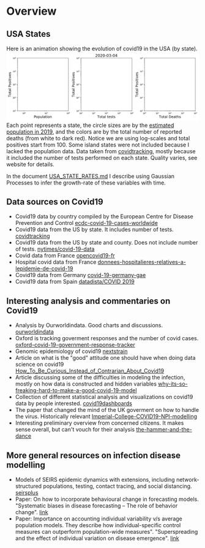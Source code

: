# Overview

## USA States

Here is an animation showing the evolution of covid19 in the USA (by state).
![Animation of US data by state from covidtracking. Last update: 2020-04-07](figures/covidtracking_states_eda1_zoom.gif)
Each point represents a state, the circle sizes are by the [estimated
population in
2019](https://www2.census.gov/programs-surveys/popest/datasets/2010-2019/state/detail/),
and the colors are by the total number of reported deaths (from white to
dark red). Notice we are using log-scales and total positives start
from 100. Some island states were not included because I lacked the
population data. Data taken from
[covidtracking](https://covidtracking.com/), mostly because it included
the number of tests performed on each state. Quality varies, see website
for details.

In the document [USA_STATE_RATES.md](USA_STATE_RATES.md) I describe
using Gaussian Processes to infer the growth-rate of these variables
with time.

## Data sources on Covid19
* Covid19 data by country compiled by the European Centre for Disease Prevention and Control [ecdc-covid-19-cases-worldwide](https://www.ecdc.europa.eu/en/geographical-distribution-2019-ncov-cases)
* Covid19 data from the US by state. It includes number of tests. [covidtracking](https://covidtracking.com/)
* Covid19 data from the US by state and county. Does not include number of tests. [nytimes/covid-19-data](https://github.com/nytimes/covid-19-data)
* Covid data from France [opencovid19-fr](https://github.com/opencovid19-fr/data)
* Hospital covid data from France [donnees-hospitalieres-relatives-a-lepidemie-de-covid-19](https://www.data.gouv.fr/fr/datasets/donnees-hospitalieres-relatives-a-lepidemie-de-covid-19/)
* Covid19 data from Germany [covid-19-germany-gae](https://github.com/jgehrcke/covid-19-germany-gae)
* Covid19 data from Spain [datadista/COVID 2019](https://github.com/datadista/datasets/tree/master/COVID%2019)

## Interesting analysis and commentaries on Covid19
* Analysis by Ourworldindata. Good charts and discussions. [ourworldindata](https://ourworldindata.org/coronavirus)
* Oxford is tracking goverment responses and the number of covid cases. [oxford-covid-19-government-response-tracker](https://www.bsg.ox.ac.uk/research/research-projects/oxford-covid-19-government-response-tracker)
* Genomic epidemiology of covid19 [nextstrain](https://nextstrain.org/ncov)
* Article on what is the "good" attitude one should have when doing data science on covid19 [How_To_Be_Curious_Instead_of_Contrarian_About_Covid19](https://rexdouglass.github.io/TIGR/Douglass_2020_How_To_Be_Curious_Instead_of_Contrarian_About_Covid19.nb.html)
* Article discussing some of the difficulties in modeling the infection, mostly on how data is constructed and hidden variables [why-its-so-freaking-hard-to-make-a-good-covid-19-model](https://fivethirtyeight.com/features/why-its-so-freaking-hard-to-make-a-good-covid-19-model/)  
* Collection of different statistical analysis and visualizations on
  covid19 data by people interested. [covid19dashboards](https://covid19dashboards.com/)
* The paper that changed the mind of the UK goverment on how to handle the virus. Historically relevant
  [Imperial-College-COVID19-NPI-modelling](https://www.imperial.ac.uk/media/imperial-college/medicine/sph/ide/gida-fellowships/Imperial-College-COVID19-NPI-modelling-16-03-2020.pdf)
* Interesting preliminary overview from concerned citizens. It makes
  sense overall, but can't vouch for their analysis [the-hammer-and-the-dance](https://medium.com/@tomaspueyo/coronavirus-the-hammer-and-the-dance-be9337092b56)

## More general resources on infection disease modelling
* Models of SEIRS epidemic dynamics with extensions, including
  network-structured populations, testing, contact tracing, and social
  distancing. [seirsplus](https://github.com/ryansmcgee/seirsplus)
* Paper: On how to incorporate behavioural change in forecasting
  models. "Systematic biases in disease forecasting – The role of
  behavior
  change". [link](https://www.sciencedirect.com/science/article/pii/S1755436518301063?via%3Dihub)
* Paper: Importance on accounting individual variability v/s average population
  models. They describe how individual-specific control measures can
  outperform population-wide measures". "Superspreading and the effect
  of individual variation on disease
  emergence". [link](https://www.nature.com/articles/nature04153)

